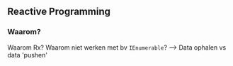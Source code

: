 ## Reactive Programming

### Waarom?

Waarom Rx? Waarom niet werken met bv `IEnumerable`?
--> Data ophalen vs data 'pushen'